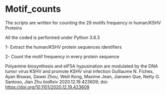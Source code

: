 # Motif_counts
The scripts are written for counting the 29 motifs frequency in human/KSHV Proteins

All the coded is performed under Python 3.8.3

1- Extract the human/KSHV protein sequences identifiers

2- Count the motif frequency in every protein sequence


Polyamine biosynthesis and eIF5A hypusination are modulated by the DNA tumor virus KSHV and promote KSHV viral infection
Guillaume N. Fiches, Ayan Biswas, Dawei Zhou, Weili Kong, Maxime Jean, Jianwen Que, Netty G. Santoso, Jian Zhu
bioRxiv 2020.12.19.423609; doi: https://doi.org/10.1101/2020.12.19.423609
